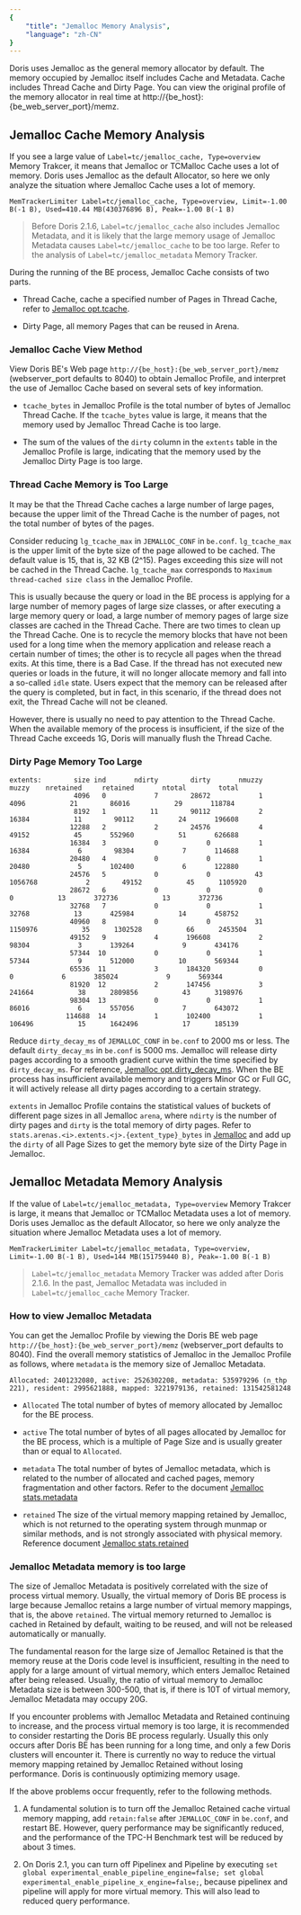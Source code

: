 ```yaml
---
{
    "title": "Jemalloc Memory Analysis",
    "language": "zh-CN"
}
---
```


<!--
Licensed to the Apache Software Foundation (ASF) under one
or more contributor license agreements.  See the NOTICE file
distributed with this work for additional information
regarding copyright ownership.  The ASF licenses this file
to you under the Apache License, Version 2.0 (the
"License"); you may not use this file except in compliance
with the License.  You may obtain a copy of the License at

  http://www.apache.org/licenses/LICENSE-2.0

Unless required by applicable law or agreed to in writing,
software distributed under the License is distributed on an
"AS IS" BASIS, WITHOUT WARRANTIES OR CONDITIONS OF ANY
KIND, either express or implied.  See the License for the
specific language governing permissions and limitations
under the License.
-->

Doris uses Jemalloc as the general memory allocator by default. The memory occupied by Jemalloc itself includes Cache and Metadata. Cache includes Thread Cache and Dirty Page. You can view the original profile of the memory allocator in real time at http://{be_host}:{be_web_server_port}/memz.

## Jemalloc Cache Memory Analysis

If you see a large value of `Label=tc/jemalloc_cache, Type=overview` Memory Trakcer, it means that Jemalloc or TCMalloc Cache uses a lot of memory. Doris uses Jemalloc as the default Allocator, so here we only analyze the situation where Jemalloc Cache uses a lot of memory.

```
MemTrackerLimiter Label=tc/jemalloc_cache, Type=overview, Limit=-1.00 B(-1 B), Used=410.44 MB(430376896 B), Peak=-1.00 B(-1 B)
```

> Before Doris 2.1.6, `Label=tc/jemalloc_cache` also includes Jemalloc Metadata, and it is likely that the large memory usage of Jemalloc Metadata causes `Label=tc/jemalloc_cache` to be too large. Refer to the analysis of `Label=tc/jemalloc_metadata` Memory Tracker.

During the running of the BE process, Jemalloc Cache consists of two parts.

- Thread Cache, cache a specified number of Pages in Thread Cache, refer to [Jemalloc opt.tcache](https://jemalloc.net/jemalloc.3.html#opt.tcache).

- Dirty Page, all memory Pages that can be reused in Arena.

### Jemalloc Cache View Method

View Doris BE's Web page `http://{be_host}:{be_web_server_port}/memz` (webserver_port defaults to 8040) to obtain Jemalloc Profile, and interpret the use of Jemalloc Cache based on several sets of key information.

- `tcache_bytes` in Jemalloc Profile is the total number of bytes of Jemalloc Thread Cache. If the `tcache_bytes` value is large, it means that the memory used by Jemalloc Thread Cache is too large.

- The sum of the values ​​of the `dirty` column in the `extents` table in the Jemalloc Profile is large, indicating that the memory used by the Jemalloc Dirty Page is too large.

### Thread Cache Memory is Too Large

It may be that the Thread Cache caches a large number of large pages, because the upper limit of the Thread Cache is the number of pages, not the total number of bytes of the pages.

Consider reducing `lg_tcache_max` in `JEMALLOC_CONF` in `be.conf`. `lg_tcache_max` is the upper limit of the byte size of the page allowed to be cached. The default value is 15, that is, 32 KB (2^15). Pages exceeding this size will not be cached in the Thread Cache. `lg_tcache_max` corresponds to `Maximum thread-cached size class` in the Jemalloc Profile.

This is usually because the query or load in the BE process is applying for a large number of memory pages of large size classes, or after executing a large memory query or load, a large number of memory pages of large size classes are cached in the Thread Cache. There are two times to clean up the Thread Cache. One is to recycle the memory blocks that have not been used for a long time when the memory application and release reach a certain number of times; the other is to recycle all pages when the thread exits. At this time, there is a Bad Case. If the thread has not executed new queries or loads in the future, it will no longer allocate memory and fall into a so-called `idle` state. Users expect that the memory can be released after the query is completed, but in fact, in this scenario, if the thread does not exit, the Thread Cache will not be cleaned.

However, there is usually no need to pay attention to the Thread Cache. When the available memory of the process is insufficient, if the size of the Thread Cache exceeds 1G, Doris will manually flush the Thread Cache.

### Dirty Page Memory Too Large
```
extents:        size ind       ndirty        dirty       nmuzzy        muzzy    nretained     retained       ntotal        total
                4096   0            7        28672            1         4096           21        86016           29       118784
                8192   1           11        90112            2        16384           11        90112           24       196608
               12288   2            2        24576            4        49152           45       552960           51       626688
               16384   3            0            0            1        16384            6        98304            7       114688
               20480   4            0            0            1        20480            5       102400            6       122880
               24576   5            0            0           43      1056768            2        49152           45      1105920
               28672   6            0            0            0            0           13       372736           13       372736
               32768   7            0            0            1        32768           13       425984           14       458752
               40960   8            0            0           31      1150976           35      1302528           66      2453504
               49152   9            4       196608            2        98304            3       139264            9       434176
               57344  10            0            0            1        57344            9       512000           10       569344
               65536  11            3       184320            0            0            6       385024            9       569344
               81920  12            2       147456            3       241664           38      2809856           43      3198976
               98304  13            0            0            1        86016            6       557056            7       643072
              114688  14            1       102400            1       106496           15      1642496           17      185139
```

Reduce `dirty_decay_ms` of `JEMALLOC_CONF` in `be.conf` to 2000 ms or less. The default `dirty_decay_ms` in `be.conf` is 5000 ms. Jemalloc will release dirty pages according to a smooth gradient curve within the time specified by `dirty_decay_ms`. For reference, [Jemalloc opt.dirty_decay_ms](https://jemalloc.net/jemalloc.3.html#opt.dirty_decay_ms). When the BE process has insufficient available memory and triggers Minor GC or Full GC, it will actively release all dirty pages according to a certain strategy.

`extents` in Jemalloc Profile contains the statistical values ​​of buckets of different page sizes in all Jemalloc `arena`, where `ndirty` is the number of dirty pages and `dirty` is the total memory of dirty pages. Refer to `stats.arenas.<i>.extents.<j>.{extent_type}_bytes` in [Jemalloc](https://jemalloc.net/jemalloc.3.html) and add up the `dirty` of all Page Sizes to get the memory byte size of the Dirty Page in Jemalloc.

## Jemalloc Metadata Memory Analysis

If the value of `Label=tc/jemalloc_metadata, Type=overview` Memory Trakcer is large, it means that Jemalloc or TCMalloc Metadata uses a lot of memory. Doris uses Jemalloc as the default Allocator, so here we only analyze the situation where Jemalloc Metadata uses a lot of memory.

```
MemTrackerLimiter Label=tc/jemalloc_metadata, Type=overview, Limit=-1.00 B(-1 B), Used=144 MB(151759440 B), Peak=-1.00 B(-1 B)
```

> `Label=tc/jemalloc_metadata` Memory Tracker was added after Doris 2.1.6. In the past, Jemalloc Metadata was included in `Label=tc/jemalloc_cache` Memory Tracker.

### How to view Jemalloc Metadata

You can get the Jemalloc Profile by viewing the Doris BE web page `http://{be_host}:{be_web_server_port}/memz` (webserver_port defaults to 8040). Find the overall memory statistics of Jemalloc in the Jemalloc Profile as follows, where `metadata` is the memory size of Jemalloc Metadata.

`Allocated: 2401232080, active: 2526302208, metadata: 535979296 (n_thp 221), resident: 2995621888, mapped: 3221979136, retained: 131542581248`

- `Allocated` The total number of bytes of memory allocated by Jemalloc for the BE process.

- `active` The total number of bytes of all pages allocated by Jemalloc for the BE process, which is a multiple of Page Size and is usually greater than or equal to `Allocated`.

- `metadata` The total number of bytes of Jemalloc metadata, which is related to the number of allocated and cached pages, memory fragmentation and other factors. Refer to the document [Jemalloc stats.metadata](https://jemalloc.net/jemalloc.3.html#stats.metadata)

- `retained` The size of the virtual memory mapping retained by Jemalloc, which is not returned to the operating system through munmap or similar methods, and is not strongly associated with physical memory. Reference document [Jemalloc stats.retained](https://jemalloc.net/jemalloc.3.html#stats.retained)

### Jemalloc Metadata memory is too large

The size of Jemalloc Metadata is positively correlated with the size of process virtual memory. Usually, the virtual memory of Doris BE process is large because Jemalloc retains a large number of virtual memory mappings, that is, the above `retained`. The virtual memory returned to Jemalloc is cached in Retained by default, waiting to be reused, and will not be released automatically or manually.

The fundamental reason for the large size of Jemalloc Retained is that the memory reuse at the Doris code level is insufficient, resulting in the need to apply for a large amount of virtual memory, which enters Jemalloc Retained after being released. Usually, the ratio of virtual memory to Jemalloc Metadata size is between 300-500, that is, if there is 10T of virtual memory, Jemalloc Metadata may occupy 20G.

If you encounter problems with Jemalloc Metadata and Retained continuing to increase, and the process virtual memory is too large, it is recommended to consider restarting the Doris BE process regularly. Usually this only occurs after Doris BE has been running for a long time, and only a few Doris clusters will encounter it. There is currently no way to reduce the virtual memory mapping retained by Jemalloc Retained without losing performance. Doris is continuously optimizing memory usage.

If the above problems occur frequently, refer to the following methods.

1. A fundamental solution is to turn off the Jemalloc Retained cache virtual memory mapping, add `retain:false` after `JEMALLOC_CONF` in `be.conf`, and restart BE. However, query performance may be significantly reduced, and the performance of the TPC-H Benchmark test will be reduced by about 3 times.

2. On Doris 2.1, you can turn off Pipelinex and Pipeline by executing `set global experimental_enable_pipeline_engine=false; set global experimental_enable_pipeline_x_engine=false;`, because pipelinex and pipeline will apply for more virtual memory. This will also lead to reduced query performance.
